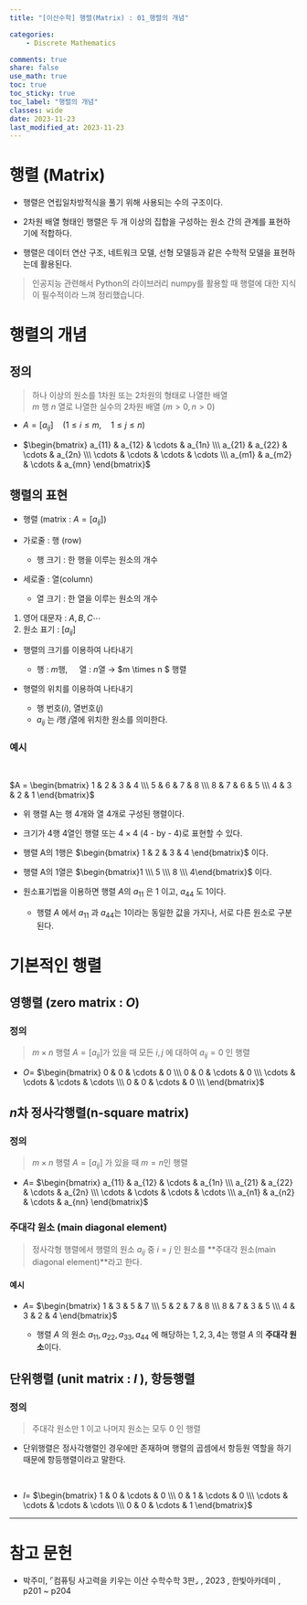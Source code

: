 ```yaml
---
title: "[이산수학] 행렬(Matrix) : 01_행렬의 개념"

categories:
    - Discrete Mathematics

comments: true
share: false
use_math: true
toc: true
toc_sticky: true
toc_label: "행렬의 개념"
classes: wide
date: 2023-11-23
last_modified_at: 2023-11-23
---
```


# 행렬 (Matrix)

* 행렬은 연립일차방적식을 풀기 위해 사용되는 수의 구조이다.  
 
* 2차원 배열 형태인 행렬은 두 개 이상의 집합을 구성하는 원소 간의 관계를 표현하기에 적합하다.  

* 행렬은 데이터 연산 구조, 네트워크 모델, 선형 모델등과 같은 수학적 모델을 표현하는데 활용된다.

> 인공지능 관련해서 Python의 라이브러리 numpy를 활용할 때 행렬에 대한 지식이 필수적이라 느껴 정리했습니다.


# 행렬의 개념

## 정의
> 하나 이상의 원소를 1차원 또는 2차원의 형태로 나열한 배열  
$m$ 행 $n$ 열로 나열한 실수의 2차원 배열 ($m > 0, n > 0$)

* $A = [a_{ij}] \quad (1 \le i \le m, \quad 1 \le j \le n)$
    
* $\begin{bmatrix}
a_{11} & a_{12} & \cdots & a_{1n} \\\  
a_{21} & a_{22} & \cdots & a_{2n} \\\  
\cdots & \cdots & \cdots & \cdots \\\  
a_{m1} & a_{m2} & \cdots & a_{mn}
\end{bmatrix}$


## 행렬의 표현

* 행렬 (matrix : $A = [a_{ij}]$)

* 가로줄 : 행 (row)
    - 행 크기 : 한 행을 이루는 원소의 개수 
* 세로줄 : 열(column)
    - 열 크기 : 한 열을 이루는 원소의 개수

1. 영어 대문자 : $A, B, C \cdots$
2. 원소 표기 : $[a_{ij}]$

* 행렬의 크기를 이용하여 나타내기
    * 행 : $m$행, $\quad$열 : $n$열 $\rightarrow$ $m \times n $ 행렬

* 행렬의 위치를 이용하여 나타내기
    * 행 번호($i$), 열번호($j$)
    * $a_{ij}$ 는 $i$행 $j$열에 위치한 원소를 의미한다.

### 예시
<br>

$A = \begin{bmatrix}
1 & 2 & 3 & 4 \\\  
5 & 6 & 7 & 8 \\\  
8 & 7 & 6 & 5 \\\  
4 & 3 & 2 & 1
\end{bmatrix}$

* 위 행렬 A는 행 4개와 열 4개로 구성된 행렬이다.

* 크기가 4행 4열인 행렬 또는 $4 \times 4$ (4 - by - 4)로 표현할 수 있다.

* 행렬 A의 1행은 $\begin{bmatrix} 1 & 2 & 3 & 4 \end{bmatrix}$ 이다.

* 행렬 A의 1열은 $\begin{bmatrix}1 \\\   5 \\\   8 \\\   4\end{bmatrix}$ 이다.

* 원소표기법을 이용하면 행렬 $A$의 $a_{11}$ 은 $1$ 이고, $a_{44}$ 도 1이다.
    - 행렬 $A$ 에서 $a_{11}$ 과 $a_{44}$는 $1$이라는 동일한 값을 가지나, 서로 다른 원소로 구분된다.


# 기본적인 행렬

## 영행렬 (zero matrix : $O$)

### 정의 

> $m \times n$ 행렬 $A = [a_{ij}]$가 있을 때 모든 $i, j$ 에 대하여 $a_{ij} = 0$ 인 행렬

* $O =$
$\begin{bmatrix}
0 & 0 & \cdots & 0 \\\  
0 & 0 & \cdots & 0 \\\  
\cdots & \cdots & \cdots & \cdots \\\  
0 & 0 & \cdots & 0 \\\  
\end{bmatrix}$


## $n$차 정사각행렬(n-square matrix)

### 정의

> $m \times n$ 행렬 $A = [a_{ij}]$ 가 있을 때 $m = n$인 행렬

* $A =$
$\begin{bmatrix}
a_{11} & a_{12} & \cdots & a_{1n} \\\  
a_{21} & a_{22} & \cdots & a_{2n} \\\  
\cdots & \cdots & \cdots & \cdots \\\  
a_{n1} & a_{n2} & \cdots & a_{nn}
\end{bmatrix}$


### 주대각 원소 (main diagonal element)
> 정사각형 행렬에서 행렬의 원소 $a_{ij}$ 중 $i = j$ 인 원소를 **주대각 원소(main diagonal element)**라고 한다.

#### 예시

* $A =$ 
$\begin{bmatrix}
1 & 3 & 5 & 7 \\\  
5 & 2 & 7 & 8 \\\  
8 & 7 & 3 & 5 \\\  
4 & 3 & 2 & 4
\end{bmatrix}$
    
    * 행렬 $A$ 의 원소 $a_{11}, a_{22}, a_{33}, a_{44}$ 에 해당하는 $1, 2, 3, 4$는 행렬 $A$ 의 **주대각 원소**이다.


## 단위행렬 (unit matrix : $I$ ), 항등행렬 

### 정의

> 주대각 원소만 $1$ 이고 나머지 원소는 모두 $0$ 인 행렬

* 단위행렬은 정사각행렬인 경우에만 존재하며 행렬의 곱셈에서 항등원 역할을 하기때문에 항등행렬이라고 말한다.

<br>

* $I =$
$\begin{bmatrix}
1 & 0 & \cdots & 0 \\\  
0 & 1 & \cdots & 0 \\\  
\cdots & \cdots & \cdots & \cdots \\\  
0 & 0 & \cdots & 1
\end{bmatrix}$

---

# 참고 문헌
* 박주미, ⌜컴퓨팅 사고력을 키우는 이산 수학수학 3판⌟ , 2023 , 한빛아카데미 , p201 ~ p204


